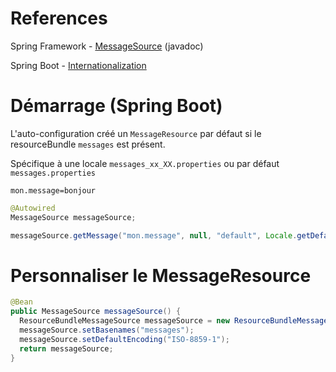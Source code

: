 # References

Spring Framework - [MessageSource](https://docs.spring.io/spring-framework/docs/6.2.x/javadoc-api/org/springframework/context/MessageSource.html) (javadoc)

Spring Boot - [Internationalization](https://docs.spring.io/spring-boot/reference/features/internationalization.html)

# Démarrage (Spring Boot)

L'auto-configuration créé un `MessageResource` par défaut si le resourceBundle `messages` est présent.

Spécifique à une locale `messages_xx_XX.properties` ou par défaut `messages.properties`
```properties
mon.message=bonjour
```

```java
@Autowired
MessageSource messageSource;

messageSource.getMessage("mon.message", null, "default", Locale.getDefault()));   // bonjour
```

# Personnaliser le MessageResource

```java
@Bean
public MessageSource messageSource() {
  ResourceBundleMessageSource messageSource = new ResourceBundleMessageSource();
  messageSource.setBasenames("messages");
  messageSource.setDefaultEncoding("ISO-8859-1");
  return messageSource;
}
```
